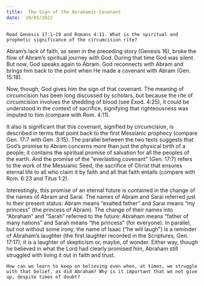 ```yaml
---
title:  The Sign of the Abrahamic Covenant
date:  10/05/2022
---
```


`Read Genesis 17:1–19 and Romans 4:11. What is the spiritual and prophetic significance of the circumcision rite?`

Abram’s lack of faith, as seen in the preceding story (Genesis 16), broke the flow of Abram’s spiritual journey with God. During that time God was silent. But now, God speaks again to Abram. God reconnects with Abram and brings him back to the point when He made a covenant with Abram (Gen. 15:18).

Now, though, God gives him the sign of that covenant. The meaning of circumcision has been long discussed by scholars, but because the rite of circumcision involves the shedding of blood (see Exod. 4:25), it could be understood in the context of sacrifice, signifying that righteousness was imputed to him (compare with Rom. 4:11).

It also is significant that this covenant, signified by circumcision, is described in terms that point back to the first Messianic prophecy (compare Gen. 17:7 with Gen. 3:15). The parallel between the two texts suggests that God’s promise to Abram concerns more than just the physical birth of a people; it contains the spiritual promise of salvation for all the peoples of the earth. And the promise of the “everlasting covenant” (Gen. 17:7) refers to the work of the Messianic Seed, the sacrifice of Christ that ensures eternal life to all who claim it by faith and all that faith entails (compare with Rom. 6:23 and Titus 1:2).

Interestingly, this promise of an eternal future is contained in the change of the names of Abram and Sarai. The names of Abram and Sarai referred just to their present status: Abram means “exalted father” and Sarai means “my princess” (the princess of Abram). The change of their names into “Abraham” and “Sarah” referred to the future: Abraham means “father of many nations” and Sarah means “the princess” (for everyone). In parallel, but not without some irony, the name of Isaac (“he will laugh”) is a reminder of Abraham’s laughter (the first laughter recorded in the Scriptures, Gen. 17:17); it is a laughter of skepticism or, maybe, of wonder. Either way, though he believed in what the Lord had clearly promised him, Abraham still struggled with living it out in faith and trust.

`How can we learn to keep on believing even when, at times, we struggle with that belief, as did Abraham? Why is it important that we not give up, despite times of doubt?`